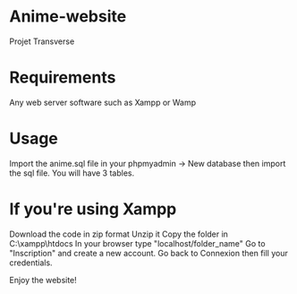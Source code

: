 # Anime-website
Projet Transverse

# Requirements
Any web server software such as Xampp or Wamp

# Usage
Import the anime.sql file in your phpmyadmin -> New database then import the sql file.
You will have 3 tables.

# If you're using Xampp 
Download the code in zip format
Unzip it
Copy the folder in C:\xampp\htdocs
In your browser type "localhost/folder_name"
Go to "Inscription" and create a new account.
Go back to Connexion then fill your credentials. 

Enjoy the website!

